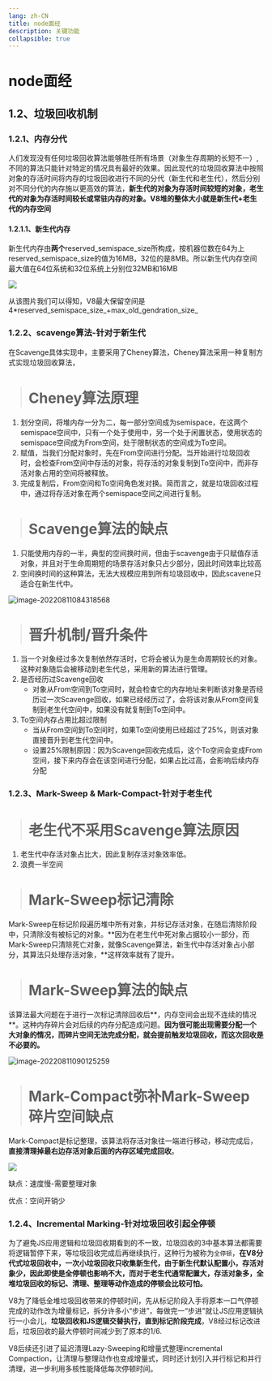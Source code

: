 ```yaml
---
lang: zh-CN
title: node面经
description: 关键功能
collapsible: true
---
```

# node面经

## 1.2、垃圾回收机制

### 1.2.1、内存分代

人们发现没有任何垃圾回收算法能够胜任所有场景（对象生存周期的长短不一）,不同的算法只能针对特定的情况具有最好的效果。因此现代的垃圾回收算法中按照对象的存活时间将内存的垃圾回收进行不同的分代（新生代和老生代），然后分别对不同分代的内存施以更高效的算法，**新生代的对象为存活时间较短的对象，老生代的对象为存活时间较长或常驻内存的对象。V8堆的整体大小就是新生代+老生代的内存空间**

#### 1.2.1.1、新生代内存

新生代内存由**两个**reserved_semispace_size所构成，按机器位数在64为上reserved_semispace_size的值为16MB，32位的是8MB。所以新生代内存空间最大值在64位系统和32位系统上分别位32MB和16MB

![](/Node/memory.png)

从该图片我们可以得知，V8最大保留空间是4*reserved_semispace_size_+max_old\_gendration\_size\_



### 1.2.2、scavenge算法-针对于新生代

在Scavenge具体实现中，主要采用了Cheney算法，Cheney算法采用一种复制方式实现垃圾回收算法，

>
>
># Cheney算法原理

1. 划分空间，将堆内存一分为二，每一部分空间成为semispace，在这两个semispace空间中，只有一个处于使用中，另一个处于闲置状态，使用状态的semispace空间成为From空间，处于限制状态的空间成为To空间。
2. 赋值，当我们分配对象时，先在From空间进行分配。当开始进行垃圾回收时，会检查From空间中存活的对象，将存活的对象复制到To空间中，而非存活对象占用的空间将被释放。
3. 完成复制后，From空间和To空间角色发对换。简而言之，就是垃圾回收过程中，通过将存活对象在两个semispace空间之间进行复制。

>
>
># Scavenge算法的缺点

1. 只能使用内存的一半，典型的空间换时间，但由于scavenge由于只赋值存活对象，并且对于生命周期短的场景存活对象只占少部分，因此时间效率比较高
2. 空间换时间的这种算法，无法大规模应用到所有垃圾回收中，因此scavene只适合在新生代中。

![image-20220811084318568](/Node/generation-1.png)

>
>
># 晋升机制/晋升条件

1. 当一个对象经过多次复制依然存活时，它将会被认为是生命周期较长的对象。这种对象随后会被移动到老生代总，采用新的算法进行管理。
2. 是否经历过Scavenge回收
   * 对象从From空间到To空间时，就会检查它的内存地址来判断该对象是否经历过一次Scavenge回收，如果已经经历过了，会将该对象从From空间复制到老生代空间中，如果没有就复制到To空间中。
3. To空间内存占用比超过限制
   * 当从From空间到To空间时，如果To空间使用已经超过了25%，则该对象直接晋升到老生代空间中。
   * 设置25%限制原因：因为Scavenge回收完成后，这个To空间会变成From空间，接下来内存会在该空间进行分配，如果占比过高，会影响后续内存分配

### 1.2.3、Mark-Sweep & Mark-Compact-针对于老生代

>
>
># 老生代不采用Scavenge算法原因

1. 老生代中存活对象占比大，因此复制存活对象效率低。
2. 浪费一半空间

>
>
># Mark-Sweep标记清除

Mark-Sweep在标记阶段遍历堆中所有对象，并标记存活对象，在随后清除阶段中，只清除没有被标记的对象。**因为在老生代中死对象占据较小一部分，而Mark-Sweep只清除死亡对象，就像Scavenge算法，新生代中存活对象占小部分，其算法只处理存活对象，**这样效率就有了提升。

>
>
># Mark-Sweep算法的缺点

该算法最大问题在于进行一次标记清除回收后**，内存空间会出现不连续的情况**。这种内存碎片会对后续的内存分配造成问题。**因为很可能出现需要分配一个大对象的情况，而碎片空间无法完成分配，就会提前触发垃圾回收，而这次回收是不必要的。**

![image-20220811090125259](/Node/generation-2.png)

>
>
># Mark-Compact弥补Mark-Sweep碎片空间缺点

Mark-Compact是标记整理，该算法将存活对象往一端进行移动，移动完成后，**直接清理掉最右边存活对象后面的内存区域完成回收**。

![](/Node/generation-3.png)

缺点：速度慢-需要整理对象

优点：空间开销少



### 1.2.4、Incremental Marking-针对垃圾回收引起全停顿

为了避免JS应用逻辑和垃圾回收期看到的不一致，垃圾回收的3中基本算法都需要将逻辑暂停下来，等垃圾回收完成后再继续执行，这种行为被称为`全停顿`，**在V8分代式垃圾回收中，一次小垃圾回收只收集新生代，由于新生代默认配置小，存活对象少，因此即使是全停顿也影响不大，而对于老生代通常配置大，存活对象多，全堆垃圾回收的标记、清理、整理等动作造成的停顿会比较可怕。**

V8为了降低全堆垃圾回收带来的停顿时间，先从标记阶段入手将原本一口气停顿完成的动作改为增量标记，拆分许多小“步进”，每做完一“步进”就让JS应用逻辑执行一小会儿，**垃圾回收和JS逻辑交替执行，直到标记阶段完成**，V8经过标记改进后，垃圾回收的最大停顿时间减少到了原本的1/6.

V8后续还引进了延迟清理Lazy-Sweeping和增量式整理incremental Compaction，让清理与整理动作也变成增量式，同时还计划引入并行标记和并行清理，进一步利用多核性能降低每次停顿时间。


<CommentService/>
